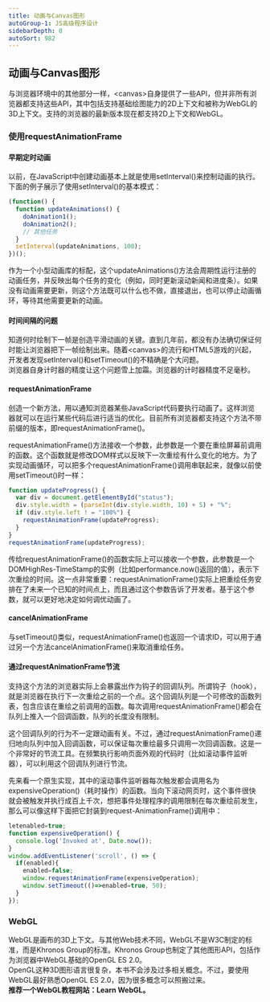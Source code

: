 ```yaml
---
title: 动画与Canvas图形
autoGroup-1: JS高级程序设计
sidebarDepth: 0
autoSort: 982
---
```


## 动画与Canvas图形
与浏览器环境中的其他部分一样，\<canvas>自身提供了一些API，但并非所有浏览器都支持这些API，其中包括支持基础绘图能力的2D上下文和被称为WebGL的3D上下文。支持的浏览器的最新版本现在都支持2D上下文和WebGL。

### 使用requestAnimationFrame

#### 早期定时动画
以前，在JavaScript中创建动画基本上就是使用setInterval()来控制动画的执行。下面的例子展示了使用setInterval()的基本模式：
```js
(function() {
  function updateAnimations() {
    doAnimation1();
    doAnimation2();
    // 其他任务
  }
  setInterval(updateAnimations, 100);
})();
```
作为一个小型动画库的标配，这个updateAnimations()方法会周期性运行注册的动画任务，并反映出每个任务的变化（例如，同时更新滚动新闻和进度条）。如果没有动画需要更新，则这个方法既可以什么也不做，直接退出，也可以停止动画循环，等待其他需要更新的动画。    

#### 时间间隔的问题
知道何时绘制下一帧是创造平滑动画的关键。直到几年前，都没有办法确切保证何时能让浏览器把下一帧绘制出来。随着\<canvas>的流行和HTML5游戏的兴起，开发者发现setInterval()和setTimeout()的不精确是个大问题。     
浏览器自身计时器的精度让这个问题雪上加霜。浏览器的计时器精度不足毫秒。    

#### requestAnimationFrame
创造一个新方法，用以通知浏览器某些JavaScript代码要执行动画了。这样浏览器就可以在运行某些代码后进行适当的优化。目前所有浏览器都支持这个方法不带前缀的版本，即requestAnimationFrame()。   

requestAnimationFrame()方法接收一个参数，此参数是一个要在重绘屏幕前调用的函数。这个函数就是修改DOM样式以反映下一次重绘有什么变化的地方。为了实现动画循环，可以把多个requestAnimationFrame()调用串联起来，就像以前使用setTimeout()时一样：
```js
function updateProgress() {
  var div = document.getElementById("status");
  div.style.width = (parseInt(div.style.width, 10) + 5) + "%";
  if (div.style.left ! = "100%") {
    requestAnimationFrame(updateProgress);
  }
}
requestAnimationFrame(updateProgress);
```
传给requestAnimationFrame()的函数实际上可以接收一个参数，此参数是一个DOMHighRes-TimeStamp的实例（比如performance.now()返回的值），表示下次重绘的时间。这一点非常重要：requestAnimationFrame()实际上把重绘任务安排在了未来一个已知的时间点上，而且通过这个参数告诉了开发者。基于这个参数，就可以更好地决定如何调优动画了。    

#### cancelAnimationFrame
与setTimeout()类似，requestAnimationFrame()也返回一个请求ID，可以用于通过另一个方法cancelAnimationFrame()来取消重绘任务。   

#### 通过requestAnimationFrame节流
支持这个方法的浏览器实际上会暴露出作为钩子的回调队列。所谓钩子（hook），就是浏览器在执行下一次重绘之前的一个点。这个回调队列是一个可修改的函数列表，包含应该在重绘之前调用的函数。每次调用requestAnimationFrame()都会在队列上推入一个回调函数，队列的长度没有限制。     

这个回调队列的行为不一定跟动画有关。不过，通过requestAnimationFrame()递归地向队列中加入回调函数，可以保证每次重绘最多只调用一次回调函数。这是一个非常好的节流工具。在频繁执行影响页面外观的代码时（比如滚动事件监听器），可以利用这个回调队列进行节流。    

先来看一个原生实现，其中的滚动事件监听器每次触发都会调用名为expensiveOperation()（耗时操作）的函数。当向下滚动网页时，这个事件很快就会被触发并执行成百上千次，想把事件处理程序的调用限制在每次重绘前发生，那么可以像这样下面把它封装到request-AnimationFrame()调用中：
```js
letenabled=true;
function expensiveOperation() {
  console.log('Invoked at', Date.now());
}
window.addEventListener('scroll', () => {
  if(enabled){
    enabled=false;
    window.requestAnimationFrame(expensiveOperation);
    window.setTimeout(()=>enabled=true, 50);
  }
});
```


### WebGL
WebGL是画布的3D上下文。与其他Web技术不同，WebGL不是W3C制定的标准，而是Khronos Group的标准。Khronos Group也制定了其他图形API，包括作为浏览器中WebGL基础的OpenGL ES 2.0。    
OpenGL这种3D图形语言很复杂，本书不会涉及过多相关概念。不过，要使用WebGL最好熟悉OpenGL ES 2.0，因为很多概念可以照搬过来。      
**推荐一个WebGL教程网站：Learn WebGL。**       


